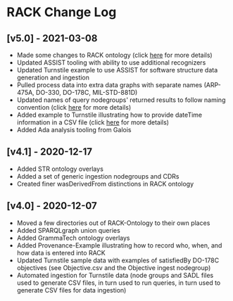 # RACK Change Log

## [v5.0] - 2021-03-08

- Made some changes to RACK ontology (click
  [here](https://github.com/ge-high-assurance/RACK/wiki/RACK-v5.0-Ontology-Changelog)
  for more details)
- Updated ASSIST tooling with ability to use additional recognizers
- Updated Turnstile example to use ASSIST for software structure data
  generation and ingestion
- Pulled process data into extra data graphs with separate names
  (ARP-475A, DO-330, DO-178C, MIL-STD-881D)
- Updated names of query nodegroups' returned results to follow naming
  convention (click [here](https://github.com/ge-high-assurance/RACK/blob/master/nodegroups/queries/README.md) for more details)
- Added example to Turnstile illustrating how to provide dateTime
  information in a CSV file (click [here](https://github.com/ge-high-assurance/RACK/wiki/RACK-dateTime) for more details)
- Added Ada analysis tooling from Galois

## [v4.1] - 2020-12-17

- Added STR ontology overlays
- Added a set of generic ingestion nodegroups and CDRs
- Created finer wasDerivedFrom distinctions in RACK ontology

## [v4.0] - 2020-12-07

- Moved a few directories out of RACK-Ontology to their own places
- Added SPARQLgraph union queries
- Added GrammaTech ontology overlays
- Added Provenance-Example illustrating how to record who, when, and
  how data is entered into RACK
- Updated Turnstile sample data with examples of satisfiedBy DO-178C
  objectives (see Objective.csv and the Objective ingest nodegroup)
- Automated ingestion for Turnstile data (node groups and SADL files
  used to generate CSV files, in turn used to run queries, in turn
  used to generate CSV files for data ingestion)
